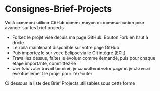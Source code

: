 # Consignes-Brief-Projects

Voilà comment utiliser GitHub comme moyen de communication pour avancer sur les brief projects

* Forkez le projet visé depuis ma page GitHub: Bouton Fork en haut à droite
* Le voilà maintenant disponible sur votre page GitHub
* Puis importez le sur votre Eclipse via le Git intégré (EGit)
* Travaillez dessus, faîtes le évoluer comme demandé, puis pour chaque étape importante, committez-le
* Une fois votre travail terminé, je consulterai votre page et je clonerai éventuellement le projet pour l'éxécuter


Ci dessous la liste des Brief Projects utilisables sous cette forme






